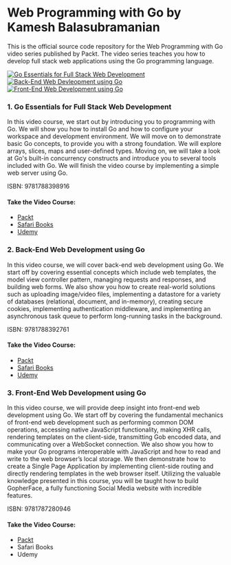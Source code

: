 # Web Programming with Go by Kamesh Balasubramanian

This is the official source code repository for the Web Programming with Go video series published by Packt. The video series teaches you how to develop full stack web applications using the Go programming language.

[![Go Essentials for Full Stack Web Development](https://raw.githubusercontent.com/EngineerKamesh/gofullstack/master/assets/V1goessentials_thumb.png)](https://www.packtpub.com/web-development/go-essentials-full-stack-web-development-video)   [![Back-End Web Devleopment using Go](https://raw.githubusercontent.com/EngineerKamesh/gofullstack/master/assets/V2backendgo_thumb.png)](https://www.packtpub.com/web-development/back-end-web-development-using-go-video)  [![Front-End Web Development using Go](https://raw.githubusercontent.com/EngineerKamesh/gofullstack/master/assets/V3frontendgo_thumb.png)](https://www.packtpub.com/web-development/front-end-web-development-using-go-video) 

### 1. Go Essentials for Full Stack Web Development

In this video course, we start out by introducing you to programming with Go. We will show you how to install Go and how to configure your workspace and development environment. We will move on to demonstrate basic Go concepts, to provide you with a strong foundation. We will explore arrays, slices, maps and user-defined types. Moving on, we will take a look at Go's built-in concurrency constructs and introduce you to several tools included with Go. We will finish the video course by implementing a simple web server using Go.

ISBN: 9781788398916

#### Take the Video Course:
* [Packt](https://www.packtpub.com/web-development/go-essentials-full-stack-web-development-video)
* [Safari Books](https://www.safaribooksonline.com/library/view/go-essentials-for/9781787280946/)
* [Udemy](https://www.udemy.com/go-essentials-for-full-stack-web-development/)

### 2. Back-End Web Development using Go

In this video course, we will cover back-end web development using Go. We start off by covering essential concepts which include web templates, the model view controller pattern, managing requests and responses, and building web forms. We also show you how to create real-world solutions such as uploading image/video files, implementing a datastore for a variety of databases (relational, document, and in-memory), creating secure cookies, implementing authentication middleware, and implementing an asynchronous task queue to perform long-running tasks in the background.

ISBN: 9781788392761

#### Take the Video Course:
* [Packt](https://www.packtpub.com/web-development/back-end-web-development-using-go-video)
* [Safari Books](https://www.safaribooksonline.com/library/view/back-end-web-development/9781788392761/)
* [Udemy](https://www.udemy.com/back-end-web-development-using-go/)

### 3. Front-End Web Development using Go

In this video course, we will provide deep insight into front-end web development using Go. We start off by covering the fundamental mechanics of front-end web development such as performing common DOM operations, accessing native JavaScript functionality, making XHR calls, rendering templates on the client-side, transmitting Gob encoded data, and communicating over a WebSocket connection. We also show you how to make your Go programs interoperable with JavaScript and how to read and write to the web browser’s local storage. We then demonstrate how to create a Single Page Application by implementing client-side routing and directly rendering templates in the web browser itself. Utilizing the valuable knowledge presented in this course, you will be taught how to build GopherFace, a fully functioning Social Media website with incredible features.

ISBN: 9781787280946

#### Take the Video Course:
* [Packt](https://www.packtpub.com/web-development/front-end-web-development-using-go-video)
* Safari Books
* Udemy